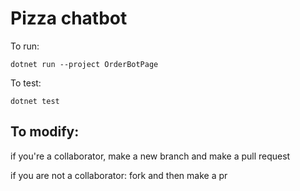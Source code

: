   # Pizza chatbot

To run:

```
dotnet run --project OrderBotPage

```

To test:

```
dotnet test
```
## To modify: 

if you're a collaborator, make a new branch and make a pull request

if you are not a collaborator: fork and then make a pr
